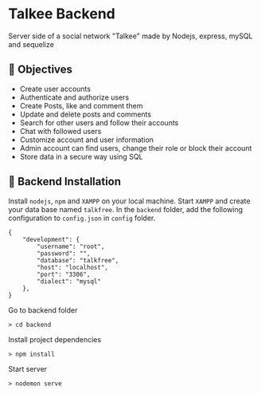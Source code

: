 # Talkee Backend

Server side of a social network "Talkee" made by Nodejs, express, mySQL and sequelize

## :dart: Objectives

- Create user accounts
- Authenticate and authorize users
- Create Posts, like and comment them
- Update and delete posts and comments
- Search for other users and follow their accounts
- Chat with followed users
- Customize account and user information
- Admin account can find users, change their role or block their account
- Store data in a secure way using SQL

## :rocket: Backend Installation
Install `nodejs`, `npm` and `XAMPP` on your local machine.
Start `XAMPP` and create your data base named `talkfree`.
In the `backend` folder, add the following configuration to `config.json` in `config` folder.
```
{
    "development": {
        "username": "root",
        "password": "",
        "database": "talkfree",
        "host": "localhost",
        "port": "3306",
        "dialect": "mysql"
    },
}

```
Go to backend folder
```
> cd backend
```
Install project dependencies
```
> npm install
```
Start server
```
> nodemon serve
